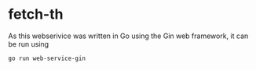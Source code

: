 # fetch-th
As this webserivice was written in Go using the Gin web framework, it can be run using

```
go run web-service-gin

```
